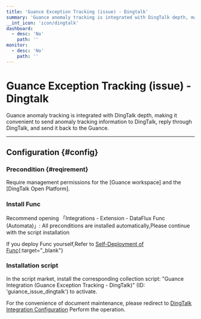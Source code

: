 ```yaml
---
title: 'Guance Exception Tracking (issue) - Dingtalk'
summary: 'Guance anomaly tracking is integrated with DingTalk depth, making it convenient to send anomaly tracking information to DingTalk, reply through DingTalk, and send it back to the Guance'
__int_icon: 'icon/dingtalk'
dashboard:
  - desc: 'No'
    path: ''
monitor:
  - desc: 'No'
    path: ''
---
```


<!-- markdownlint-disable MD025 -->
# Guance Exception Tracking (issue) - Dingtalk
<!-- markdownlint-enable -->

Guance anomaly tracking is integrated with DingTalk depth, making it convenient to send anomaly tracking information to DingTalk, reply through DingTalk, and send it back to the Guance.

---

## Configuration {#config}

### Precondition {#reqirement}

Require management permissions for the [Guance workspace] and the [DingTalk Open Platform].

### Install Func

Recommend opening 「Integrations - Extension - DataFlux Func (Automata)」: All preconditions are installed automatically,Please continue with the script installation

If you deploy Func yourself,Refer to [Self-Deployment of Func](https://func.guance.com/doc/script-market-guance-integration/){:target="_blank"}


### Installation script

In the script market, install the corresponding collection script: "Guance Integration (Guance Exception Tracking - DingTalk)" (ID: 'guiance_issue_dingtalk') to activate.

For the convenience of document maintenance, please redirect to [DingTalk Integration Configuration](https://func.guance.com/doc/script-market-guance-issue-dingtalk-integration/) Perform the operation.

